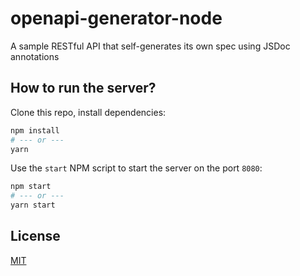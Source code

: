 # openapi-generator-node
A sample RESTful API that self-generates its own spec using JSDoc annotations

## How to run the server?

Clone this repo, install dependencies:

```bash
npm install
# --- or ---
yarn
```
Use the `start` NPM script to start the server on the port `8080`:

```bash
npm start
# --- or ---
yarn start
```

## License
[MIT](LICENSE)
